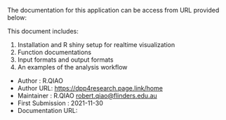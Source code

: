 The documentation for this application can be access from URL provided below: 

This document includes:

1. Installation and R shiny setup for realtime visualization
1. Function documentations
1. Input formats and output formats
1. An examples of the analysis workflow 

* Author : R.QIAO
* Author URL: https://dpp4research.page.link/home
* Maintainer : R.QIAO <robert.qiao@flinders.edu.au>
* First Submission : 2021-11-30
* Documentation URL: